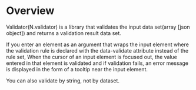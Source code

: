 Overview
===

Validator(N.validator) is a library that validates the input data set(array [json object]) and returns a validation result data set.
<p class="alert">If you enter an element as an argument that wraps the input element where the validation rule is declared with the data-validate attribute instead of the rule set, When the cursor of an input element is focused out, the value entered in that element is validated and if validation fails, an error message is displayed in the form of a tooltip near the input element.</p>
<p class="alert">You can also validate by string, not by dataset.</p>


